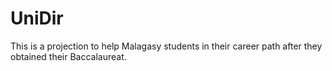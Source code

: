 # UniDir

This is a projection to help Malagasy students in their career path after they obtained their Baccalaureat.
